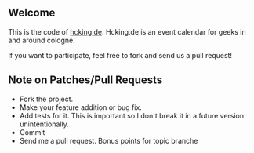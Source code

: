 ## Welcome

This is the code of [hcking.de](http://hcking.de). Hcking.de is an event
calendar for geeks in and around cologne.

If you want to participate, feel free to fork and send us a pull request!

## Note on Patches/Pull Requests

* Fork the project.
* Make your feature addition or bug fix.
* Add tests for it. This is important so I don't break it in a future version unintentionally.
* Commit
* Send me a pull request. Bonus points for topic branche